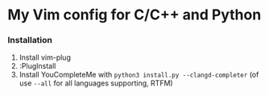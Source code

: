 # My Vim config for C/C++ and Python

### Installation

1. Install vim-plug
2. :PlugInstall
3. Install YouCompleteMe with `python3 install.py --clangd-completer` (of use `--all` for all languages supporting, RTFM) 
